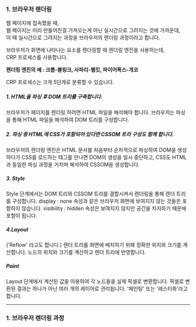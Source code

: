 <h3>1. 브라우저 렌더링</h3>

웹 페이지에 접속했을 때,<br/>
웹 페이지는 미리 만들어진걸 가져오는게 아닌 실시간으로 그려지는 것에 가까운데,<br/>
이 때 실시간으로 그려지는 과정을 브라우저의 렌더링 과정이라고 합니다.

브라우저가 화면에 나타나는 요소를 렌더링할 때 렌더링 엔진을 사용하는데,<br/>
CRP 프로세스를 사용합니다.

**렌더링 엔진의 예 : 크롬-블링크, 사파리-웹킷, 파이어폭스-개코**

CRP 프로세스는 크게 5단계로 분류할 수 있습니다.

<!-- CRP(Critical Rendering Path, 중요 렌더링 경로) : 브라우저가 HTML, CSS, JavaScript를 화면에 픽셀로 변환하는 일련의 단계 -->

<h5>1. HTML을 파싱 후 DOM 트리를 구축합니다.</h5>
<!-- 파싱 : 문서의 내용을 토큰으로 분석하고, 문법적 의미와 구조를 반영한 파스트리를 생성하는 과정 -->
<!-- DOM : 웹 페이지를 이루는 태그들을 자바스크립트가 이용할 수 있게 브라우저가 트리 모양으로 만든 객체 모델, HTML과 스크립팅 언어(JavaScript)를 이어주는 역할 -->
브라우저가 페이지를 렌더링 하려면 HTML 파일을 해석해야 합니다.
브라우저는 파싱을 통해 HTML 파일을 해석하여 DOM 트리를 구성합니다.
<!-- DOM 트리 : 브라우저가 이해할 수 있는 노드들로 구성된 트리 자료 구조 -->
<!-- 노드 : 요소를 나타내는 단위, 
       요소, 속성, 텍스트, 주석 등으로 나누어지는데, 예를 들어 <div>, <p> -->

<h5>2. 파싱 중 HTML에 CSS가 포함되어 있다면 CSSOM 트리 구성도 함께 합니다.</h5>
<!-- CSSOM(CSS Object Model) -->
브라우저의 렌더링 엔진은 HTML 문서를 처음부터 순차적으로 파싱하여 DOM을 생성하다가 CSS를 로드하는 태그를 만나면 DOM의 생성을 일시 중단하고,
CSS도 HTML과 동일한 파싱 과정을 거치며 해석하여 CSSOM을 생성합니다.

<h5>3. Style</h5>
Style 단계에서는 DOM 트리와 CSSOM 트리를 결합시켜서 렌더링을 통해 렌더 트리를 구성합니다.
display : none 속성과 같은 브라우저 화면에 보여지지 않는 것들은 포함하지 않습니다.
visibility : hidden 속성은 보여지지 않지만 공간을 차지하기 때문에 포함이 됩니다.

<h5>4.Layout</h5>
('Reflow' 라고도 합니다.)
렌더 트리를 화면에 배치하기 위해 정확한 위치와 크기를 계산합니다.
노드의 위치와 크기를 계산하고 렌더 트리에 반영합니다.

<h5>Paint</h5>
Layout 단계에서 계산된 값을 이용하여 각 노드들을 실제 픽셀로 변환합니다.
픽셀로 변환된 결과는 하나가 아닌 여러 개의 레이어로 관리됩니다.
'페인팅' 또는 '레스터화'라고 합니다.

---

<h3>1. 브라우저 렌더링 과정</h3>
